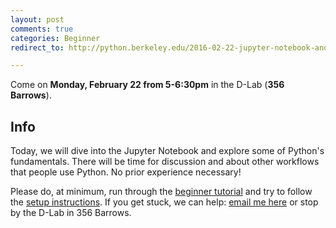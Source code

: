 ```yaml
---
layout: post
comments: true
categories: Beginner
redirect_to: http://python.berkeley.edu/2016-02-22-jupyter-notebook-and-python-fundamentals

---
```


Come on **Monday, February 22 from 5-6:30pm** in the D-Lab (**356 Barrows**).

## Info
Today, we will dive into the Jupyter Notebook and explore some of Python&#39;s fundamentals. There will be time for discussion and about other workflows that people use Python. No prior experience necessary!

Please do, at minimum, run through the [beginner tutorial](http://try-python.appspot.com) and try to follow the [setup instructions](http://marwahaha.github.io/learnpython/learn/#setup). If you get stuck, we can help: [email me here](mailto:marwahaha@berkeley.edu) or stop by the D-Lab in 356 Barrows.

